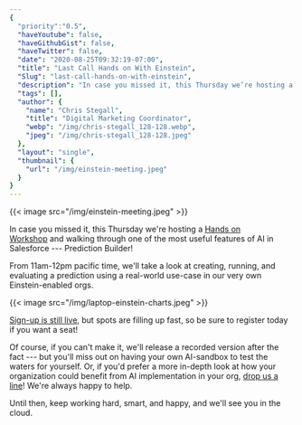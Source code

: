 ```yaml
---
{
  "priority":"0.5",
  "haveYoutube": false,
  "haveGithubGist": false,
  "haveTwitter": false,
  "date": "2020-08-25T09:32:19-07:00",
  "title": "Last Call Hands on With Einstein",
  "Slug": "last-call-hands-on-with-einstein",
  "description": "In case you missed it, this Thursday we’re hosting a Hands on Workshop and walking through one of the most useful features of AI in…",
  "tags": [],
  "author": {
    "name": "Chris Stegall",
    "title": "Digital Marketing Coordinator",
    "webp": "/img/chris-stegall_128-128.webp",
    "jpeg": "/img/chris-stegall_128-128.jpeg"
  },
  "layout": "single",
  "thumbnail": {
    "url": "/img/einstein-meeting.jpeg"
  }
}
---
```



{{< image src="/img/einstein-meeting.jpeg" >}}

In case you missed it, this Thursday we're hosting a [Hands on Workshop](https://events.mkpartners.com/EinsteinWorkshop) and walking through one of the most useful features of AI in Salesforce --- Prediction Builder!

From 11am-12pm pacific time, we'll take a look at creating, running, and evaluating a prediction using a real-world use-case in our very own Einstein-enabled orgs.

{{< image src="/img/laptop-einstein-charts.jpeg" >}}

[Sign-up is still live](https://events.mkpartners.com/EinsteinWorkshop), but spots are filling up fast, so be sure to register today if you want a seat!

Of course, if you can't make it, we'll release a recorded version after the fact --- but you'll miss out on having your own AI-sandbox to test the waters for yourself. Or, if you'd prefer a more in-depth look at how your organization could benefit from AI implementation in your org, [drop us a line](https://www.mkpartners.com/contact/)! We're always happy to help.

Until then, keep working hard, smart, and happy, and we'll see you in the cloud.
